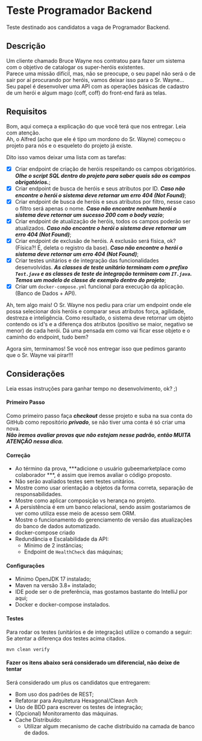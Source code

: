 # Teste Programador Backend 
Teste destinado aos candidatos a vaga de Programador Backend. 
## Descrição
Um cliente chamado Bruce Wayne nos contratou para fazer um sistema com o objetivo de catalogar os super-heróis existentes.
</br>
Parece uma missão difícil, mas, não se preocupe, o seu papel não será o de sair por aí procurando por heróis, vamos deixar isso para o Sr. Wayne...
</br>
Seu papel é desenvolver uma API com as operações básicas de cadastro de um herói e algum mago (coff, coff) do front-end fará as telas.
</br>

## Requisitos
Bom, aqui começa a explicação do que você terá que nos entregar. Leia com atenção.
</br>
Ah, o Alfred (acho que ele é tipo um mordono do Sr. Wayne) começou o projeto para nós e o esqueleto do projeto já existe.
<p> Dito isso vamos deixar uma lista com as tarefas:

- [x] Criar endpoint de criação de heróis respeitando os campos obrigatórios. ***Olhe o script SQL dentro do projeto para saber quais são os campos obrigatórios.***;
- [x] Criar endpoint de busca de heróis e seus atributos por ID. ***Caso não encontre o herói o sistema deve retornar um erro 404 (Not Found)***;
- [x] Criar endpoint de busca de heróis e seus atributos por filtro, nesse caso o filtro será apenas o nome. ***Caso não encontre nenhum herói o sistema deve retornar um sucesso 200 com o body vazio***;
- [x] Criar endpoint de atualização de heróis, todos os campos poderão ser atualizados. ***Caso não encontre o herói o sistema deve retornar um erro 404 (Not Found)***;
- [x] Criar endpoint de exclusão de heróis. A exclusão será física, ok? (Física?! É, deleta o registro da base). ***Caso não encontre o herói o sistema deve retornar um erro 404 (Not Found)***;
- [x] Criar testes unitários e de integração das funcionalidades desenvolvidas. ***As classes de teste unitário terminam com o prefixo `Test.java` e as classes de teste de integração terminam com `IT.java`. Temos um modelo de classe de exemplo dentro do projeto***; 
- [x] Criar um `docker-compose.yml` funcional para execução da aplicação. (Banco de Dados + API).

Ah, tem algo mais! O Sr. Wayne nos pediu para criar um endpoint onde ele possa selecionar dois heróis e comparar seus atributos força, agilidade, destreza e inteligência. Como resultado, o sistema deve retornar um objeto contendo os id's e a diferença dos atributos (positivo se maior, negativo se menor) de cada herói. Dá uma pensada em como vai ficar esse objeto e o caminho do endpoint, tudo bem?
<p>
Agora sim, terminamos! Se você nos entregar isso que pedimos garanto que o Sr. Wayne vai pirar!!!

## Considerações
Leia essas instruções para ganhar tempo no desenvolvimento, ok? ;)
</br>
#### Primeiro Passo
Como primeiro passo faça ***checkout*** desse projeto e suba na sua conta do GitHub como repositório ***privado***, se não tiver uma conta é só criar uma nova.
</br>
***Não iremos avaliar provas que não estejam nesse padrão, então MUITA ATENÇÃO nessa dica.***
#### Correção
- Ao término da prova, ***adicione o usuário gubeemarketplace como colaborador ***, é assim que iremos avaliar o código proposto.
- Não serão avaliados testes sem testes unitários.
- Mostre como usar orientação a objetos da forma correta, separação de responsabilidades.
- Mostre como aplicar composição vs herança no projeto.
- A persistência é em um banco relacional, sendo assim gostariamos de ver como utiliza esse meio de acesso sem ORM.
- Mostre o funcionamento do gerenciamento de versão das atualizações do banco de dados automatizado.
- docker-compose criado
- Redundância e Escalabilidade da API:
  - Mínimo de 2 instâncias;
  - Endpoint de `HealthCheck` das máquinas;
#### Configurações
- Minimo OpenJDK 17 instalado;
- Maven na versão 3.8+ instalado;
- IDE pode ser o de preferência, mas gostamos bastante do IntelliJ por aqui;
- Docker e docker-compose instalados.

#### Testes
Para rodar os testes (unitários e de integração) utilize o comando a seguir:
Se atentar a diferença dos testes acima citados.
```
mvn clean verify
```

#### Fazer os itens abaixo será considerado um diferencial, não deixe de tentar
Será considerado um plus os candidatos que entregarem:
- Bom uso dos padrões de REST;
- Refatorar para Arquitetura Hexagonal/Clean Arch
- Uso de BDD para escrever os testes de integração;
- (Opcional) Monitoramento das máquinas.
- Cache Distribuído:
    - Utilizar algum mecanismo de cache distribuído na camada de banco de dados. 
 
